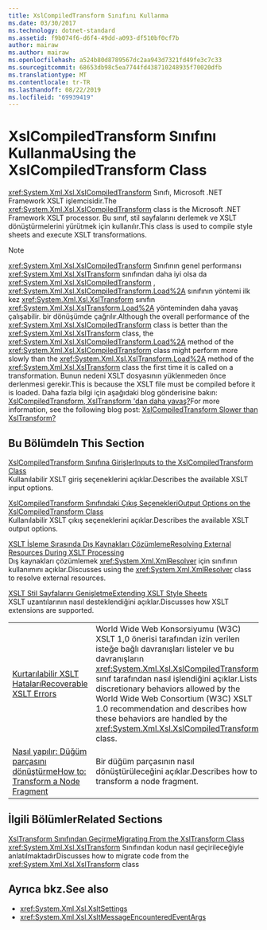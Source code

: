 ```yaml
---
title: XslCompiledTransform Sınıfını Kullanma
ms.date: 03/30/2017
ms.technology: dotnet-standard
ms.assetid: f9b074f6-d6f4-49dd-a093-df510bf0cf7b
author: mairaw
ms.author: mairaw
ms.openlocfilehash: a524b80d8789567dc2aa943d7321fd49fe3c7c33
ms.sourcegitcommit: 68653db98c5ea7744fd438710248935f70020dfb
ms.translationtype: MT
ms.contentlocale: tr-TR
ms.lasthandoff: 08/22/2019
ms.locfileid: "69939419"
---
```

# <a name="using-the-xslcompiledtransform-class"></a><span data-ttu-id="e6a76-102">XslCompiledTransform Sınıfını Kullanma</span><span class="sxs-lookup"><span data-stu-id="e6a76-102">Using the XslCompiledTransform Class</span></span>
<span data-ttu-id="e6a76-103"><xref:System.Xml.Xsl.XslCompiledTransform> Sınıfı, Microsoft .NET Framework XSLT işlemcisidir.</span><span class="sxs-lookup"><span data-stu-id="e6a76-103">The <xref:System.Xml.Xsl.XslCompiledTransform> class is the Microsoft .NET Framework XSLT processor.</span></span> <span data-ttu-id="e6a76-104">Bu sınıf, stil sayfalarını derlemek ve XSLT dönüştürmelerini yürütmek için kullanılır.</span><span class="sxs-lookup"><span data-stu-id="e6a76-104">This class is used to compile style sheets and execute XSLT transformations.</span></span>  
  
> [!NOTE]
> <span data-ttu-id="e6a76-105"><xref:System.Xml.Xsl.XslCompiledTransform> Sınıfının genel performansı <xref:System.Xml.Xsl.XslTransform> sınıfından daha iyi olsa da <xref:System.Xml.Xsl.XslCompiledTransform> , <xref:System.Xml.Xsl.XslCompiledTransform.Load%2A> sınıfının yöntemi ilk kez <xref:System.Xml.Xsl.XslTransform> sınıfın <xref:System.Xml.Xsl.XslTransform.Load%2A> yönteminden daha yavaş çalışabilir. bir dönüşümde çağrılır.</span><span class="sxs-lookup"><span data-stu-id="e6a76-105">Although the overall performance of the <xref:System.Xml.Xsl.XslCompiledTransform> class is better than the <xref:System.Xml.Xsl.XslTransform> class, the <xref:System.Xml.Xsl.XslCompiledTransform.Load%2A> method of the <xref:System.Xml.Xsl.XslCompiledTransform> class might perform more slowly than the <xref:System.Xml.Xsl.XslTransform.Load%2A> method of the <xref:System.Xml.Xsl.XslTransform> class the first time it is called on a transformation.</span></span> <span data-ttu-id="e6a76-106">Bunun nedeni XSLT dosyasının yüklenmeden önce derlenmesi gerekir.</span><span class="sxs-lookup"><span data-stu-id="e6a76-106">This is because the XSLT file must be compiled before it is loaded.</span></span> <span data-ttu-id="e6a76-107">Daha fazla bilgi için aşağıdaki blog gönderisine bakın: [XslCompiledTransform, XslTransform 'dan daha yavaş?](https://blogs.msdn.microsoft.com/antosha/2006/07/16/xslcompiledtransform-slower-than-xsltransform/)</span><span class="sxs-lookup"><span data-stu-id="e6a76-107">For more information, see the following blog post: [XslCompiledTransform Slower than XslTransform?](https://blogs.msdn.microsoft.com/antosha/2006/07/16/xslcompiledtransform-slower-than-xsltransform/)</span></span>  
  
## <a name="in-this-section"></a><span data-ttu-id="e6a76-108">Bu Bölümde</span><span class="sxs-lookup"><span data-stu-id="e6a76-108">In This Section</span></span>  
 [<span data-ttu-id="e6a76-109">XslCompiledTransform Sınıfına Girişler</span><span class="sxs-lookup"><span data-stu-id="e6a76-109">Inputs to the XslCompiledTransform Class</span></span>](../../../../docs/standard/data/xml/inputs-to-the-xslcompiledtransform-class.md)  
 <span data-ttu-id="e6a76-110">Kullanılabilir XSLT giriş seçeneklerini açıklar.</span><span class="sxs-lookup"><span data-stu-id="e6a76-110">Describes the available XSLT input options.</span></span>  
  
 [<span data-ttu-id="e6a76-111">XslCompiledTransform Sınıfındaki Çıkış Seçenekleri</span><span class="sxs-lookup"><span data-stu-id="e6a76-111">Output Options on the XslCompiledTransform Class</span></span>](../../../../docs/standard/data/xml/output-options-on-the-xslcompiledtransform-class.md)  
 <span data-ttu-id="e6a76-112">Kullanılabilir XSLT çıkış seçeneklerini açıklar.</span><span class="sxs-lookup"><span data-stu-id="e6a76-112">Describes the available XSLT output options.</span></span>  
  
 [<span data-ttu-id="e6a76-113">XSLT İşleme Sırasında Dış Kaynakları Çözümleme</span><span class="sxs-lookup"><span data-stu-id="e6a76-113">Resolving External Resources During XSLT Processing</span></span>](../../../../docs/standard/data/xml/resolving-external-resources-during-xslt-processing.md)  
 <span data-ttu-id="e6a76-114">Dış kaynakları çözümlemek <xref:System.Xml.XmlResolver> için sınıfının kullanımını açıklar.</span><span class="sxs-lookup"><span data-stu-id="e6a76-114">Discusses using the <xref:System.Xml.XmlResolver> class to resolve external resources.</span></span>  
  
 [<span data-ttu-id="e6a76-115">XSLT Stil Sayfalarını Genişletme</span><span class="sxs-lookup"><span data-stu-id="e6a76-115">Extending XSLT Style Sheets</span></span>](../../../../docs/standard/data/xml/extending-xslt-style-sheets.md)  
 <span data-ttu-id="e6a76-116">XSLT uzantılarının nasıl desteklendiğini açıklar.</span><span class="sxs-lookup"><span data-stu-id="e6a76-116">Discusses how XSLT extensions are supported.</span></span>  
  
|||  
|-|-|  
|[<span data-ttu-id="e6a76-117">Kurtarılabilir XSLT Hataları</span><span class="sxs-lookup"><span data-stu-id="e6a76-117">Recoverable XSLT Errors</span></span>](../../../../docs/standard/data/xml/recoverable-xslt-errors.md)|<span data-ttu-id="e6a76-118">World Wide Web Konsorsiyumu (W3C) XSLT 1,0 önerisi tarafından izin verilen isteğe bağlı davranışları listeler ve bu davranışların <xref:System.Xml.Xsl.XslCompiledTransform> sınıf tarafından nasıl işlendiğini açıklar.</span><span class="sxs-lookup"><span data-stu-id="e6a76-118">Lists discretionary behaviors allowed by the World Wide Web Consortium (W3C) XSLT 1.0 recommendation and describes how these behaviors are handled by the <xref:System.Xml.Xsl.XslCompiledTransform> class.</span></span>|  
|[<span data-ttu-id="e6a76-119">Nasıl yapılır: Düğüm parçasını dönüştürme</span><span class="sxs-lookup"><span data-stu-id="e6a76-119">How to: Transform a Node Fragment</span></span>](../../../../docs/standard/data/xml/how-to-transform-a-node-fragment.md)|<span data-ttu-id="e6a76-120">Bir düğüm parçasının nasıl dönüştürüleceğini açıklar.</span><span class="sxs-lookup"><span data-stu-id="e6a76-120">Describes how to transform a node fragment.</span></span>|  
  
## <a name="related-sections"></a><span data-ttu-id="e6a76-121">İlgili Bölümler</span><span class="sxs-lookup"><span data-stu-id="e6a76-121">Related Sections</span></span>  
 [<span data-ttu-id="e6a76-122">XslTransform Sınıfından Geçirme</span><span class="sxs-lookup"><span data-stu-id="e6a76-122">Migrating From the XslTransform Class</span></span>](../../../../docs/standard/data/xml/migrating-from-the-xsltransform-class.md)  
 <span data-ttu-id="e6a76-123"><xref:System.Xml.Xsl.XslTransform> Sınıfından kodun nasıl geçirileceğiyle anlatılmaktadır</span><span class="sxs-lookup"><span data-stu-id="e6a76-123">Discusses how to migrate code from the <xref:System.Xml.Xsl.XslTransform> class</span></span>  
  
## <a name="see-also"></a><span data-ttu-id="e6a76-124">Ayrıca bkz.</span><span class="sxs-lookup"><span data-stu-id="e6a76-124">See also</span></span>

- <xref:System.Xml.Xsl.XsltSettings>
- <xref:System.Xml.Xsl.XsltMessageEncounteredEventArgs>
